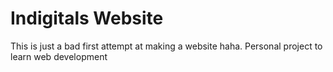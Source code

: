 # Indigitals Website
This is just a bad first attempt at making a website haha. Personal project to learn web development 